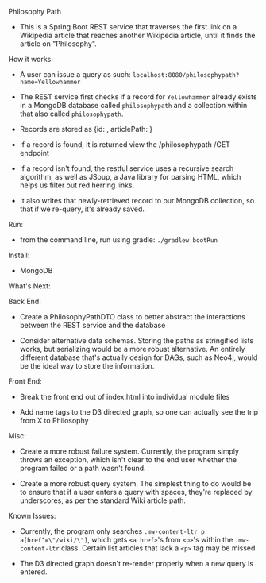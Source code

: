 Philosophy Path

- This is a Spring Boot REST service that traverses the first link on a Wikipedia article that reaches another Wikipedia article, until it finds the article on "Philosophy".

How it works:

- A user can issue a query as such: `localhost:8080/philosophypath?name=Yellowhammer`

- The REST service first checks if a record for `Yellowhammer` already exists in a MongoDB database called `philosophypath` and a collection within that also called `philosophypath`.

- Records are stored as {id: <firstArticleTitle>, articlePath: <stringifiedArrayOfArticleTitles>}

- If a record is found, it is returned view the /philosophypath /GET endpoint

- If a record isn't found, the restful service uses a recursive search algorithm, as well as JSoup, a Java library for parsing HTML, which helps us filter out red herring links.

- It also writes that newly-retrieved record to our MongoDB collection, so that if we re-query, it's already saved.

Run:

- from the command line, run using gradle: `./gradlew bootRun`

Install:

- MongoDB


What's Next:

Back End:

- Create a PhilosophyPathDTO class to better abstract the interactions between the REST service and the database

- Consider alternative data schemas. Storing the paths as stringified lists works, but serializing would be a more robust alternative. An entirely different database that's actually design for DAGs, such as Neo4j, would be the ideal way to store the information.


Front End:

- Break the front end out of index.html into individual module files

- Add name tags to the D3 directed graph, so one can actually see the trip from X to Philosophy

Misc:

- Create a more robust failure system. Currently, the program simply throws an exception, which isn't clear to the end user whether the program failed or a path wasn't found.

- Create a more robust query system. The simplest thing to do would be to ensure that if a user enters a query with spaces, they're replaced by underscores, as per the standard Wiki article path.


Known Issues:

- Currently, the program only searches `.mw-content-ltr p a[href^=\"/wiki/\"]`, which gets `<a href>`'s from `<p>`'s within the `.mw-content-ltr` class. Certain list articles that lack a `<p>` tag may be missed.

- The D3 directed graph doesn't re-render properly when a new query is entered.